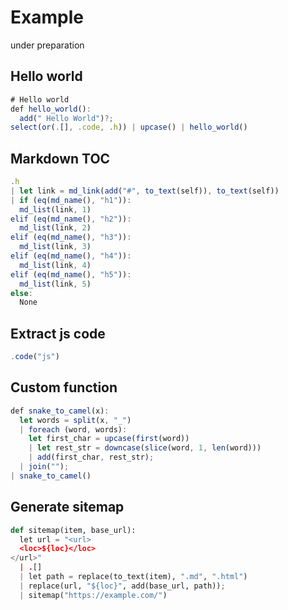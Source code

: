# Example

under preparation

## Hello world

```js
# Hello world
def hello_world():
  add(" Hello World")?;
select(or(.[], .code, .h)) | upcase() | hello_world()
```

## Markdown TOC

```js
.h
| let link = md_link(add("#", to_text(self)), to_text(self))
| if (eq(md_name(), "h1")):
  md_list(link, 1)
elif (eq(md_name(), "h2")):
  md_list(link, 2)
elif (eq(md_name(), "h3")):
  md_list(link, 3)
elif (eq(md_name(), "h4")):
  md_list(link, 4)
elif (eq(md_name(), "h5")):
  md_list(link, 5)
else:
  None
```

## Extract js code

```js
.code("js")
```

## Custom function

```js
def snake_to_camel(x):
  let words = split(x, "_")
  | foreach (word, words):
    let first_char = upcase(first(word))
    | let rest_str = downcase(slice(word, 1, len(word)))
    | add(first_char, rest_str);
  | join("");
| snake_to_camel()
```

## Generate sitemap

```python
def sitemap(item, base_url):
  let url = "<url>
  <loc>${loc}</loc>
</url>"
  | .[] 
  | let path = replace(to_text(item), ".md", ".html")
  | replace(url, "${loc}", add(base_url, path));
  | sitemap("https://example.com/")
```
